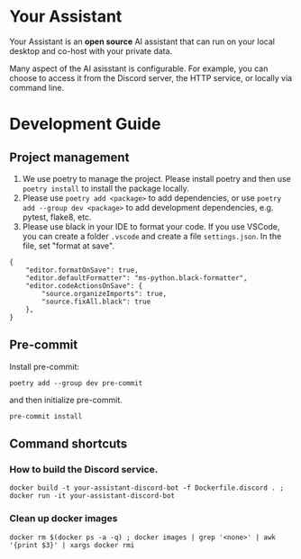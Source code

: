 # Your Assistant
Your Assistant is an **open source** AI assistant that can run on your local desktop and co-host with your private data.

Many aspect of the AI asisstant is configurable. For example, you can choose
to access it from the Discord server, the HTTP service, or locally via command line.


# Development Guide

## Project management
1. We use poetry to manage the project. Please install poetry and then use `poetry install` to install the package locally.
2. Please use `poetry add <package>` to add dependencies, or use `poetry add --group dev <package>` to add development dependencies, e.g. pytest, flake8, etc.
3. Please use black in your IDE to format your code. If you use VSCode, you can create a folder `.vscode` and create a file `settings.json`. In the file, set "format at save".
```
{
    "editor.formatOnSave": true,
    "editor.defaultFormatter": "ms-python.black-formatter",
    "editor.codeActionsOnSave": {
        "source.organizeImports": true,
        "source.fixAll.black": true
    },
}
```

## Pre-commit
Install pre-commit:
```
poetry add --group dev pre-commit
```
and then initialize pre-commit.
```
pre-commit install
```



## Command shortcuts

### How to build the Discord service.

```
docker build -t your-assistant-discord-bot -f Dockerfile.discord . ; docker run -it your-assistant-discord-bot
```


### Clean up docker images
```
docker rm $(docker ps -a -q) ; docker images | grep '<none>' | awk '{print $3}' | xargs docker rmi
```
